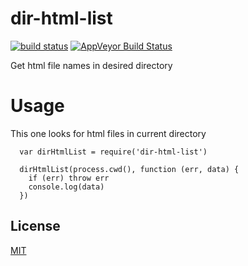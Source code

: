# dir-html-list

[![build status](http://img.shields.io/travis/Balou9/dir-html-list.svg?style=flat)](https://travis-ci.org/Balou9/dir-html-list) [![AppVeyor Build Status](https://ci.appveyor.com/api/projects/status/github/Balou9/dir-html-list?branch=master&svg=true)](https://ci.appveyor.com/project/Balou9/dir-html-list)

Get html file names in desired directory

# Usage

This one looks for html files in current directory

      var dirHtmlList = require('dir-html-list')

      dirHtmlList(process.cwd(), function (err, data) {
        if (err) throw err
        console.log(data)
      })

## License

[MIT](./license.md)
